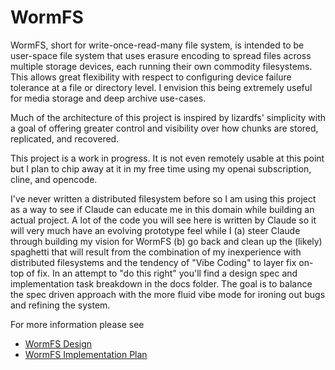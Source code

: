 # WormFS

WormFS, short for write-once-read-many file system, is intended to be user-space file system that uses erasure encoding to spread files across multiple storage devices, each running their own commodity filesystems. This allows great flexibility with respect to configuring device failure tolerance at a file or directory level. I envision this being extremely useful for media storage and deep archive use-cases.

Much of the architecture of this project is inspired by lizardfs' simplicity with a goal of offering greater control and visibility over how chunks are stored, replicated, and recovered.

This project is a work in progress. It is not even remotely usable at this point but I plan to chip away at it in my free time using my openai subscription, cline, and opencode.  

I've never written a distributed filesystem before so I am using this project as a way to see if Claude can educate me in this domain while building an actual project. A lot of the code you will see here is written by Claude so it will very much have an evolving prototype feel while I (a) steer Claude through building my vision for WormFS (b) go back and clean up the (likely) spaghetti that will result from the combination of my inexperience with distributed filesystems and the tendency of "Vibe Coding" to layer fix on-top of fix. In an attempt to "do this right" you'll find a design spec and implementation task breakdown in the docs folder. The goal is to balance the spec driven approach with the more fluid vibe mode for ironing out bugs and refining the system.

For more information please see
- [WormFS Design](design.md)
- [WormFS Implementation Plan](implementation.md)